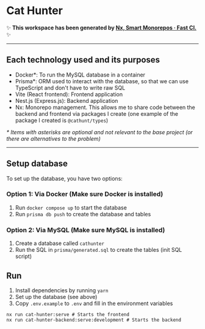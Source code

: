 # Cat Hunter

✨ **This workspace has been generated by [Nx, Smart Monorepos · Fast CI.](https://nx.dev)** ✨

---

## Each technology used and its purposes

- Docker*: To run the MySQL database in a container
- Prisma*: ORM used to interact with the database, so that we can use TypeScript and don't have to write raw SQL
- Vite (React frontend): Frontend application
- Nest.js (Express.js): Backend application
- Nx: Monorepo management. This allows me to share code between the backend and frontend via packages I create (one example of the package I created is `@cathunt/types`)

_* Items with asterisks are optional and not relevant to the base project (or there are alternatives to the problem)_

---

## Setup database

To set up the database, you have two options:

### Option 1: Via Docker (Make sure Docker is installed)

1. Run `docker compose up` to start the database
2. Run `prisma db push` to create the database and tables

### Option 2: Via MySQL (Make sure MySQL is installed)

1. Create a database called `cathunter`
2. Run the SQL in `prisma/generated.sql` to create the tables (init SQL script)

## Run

1. Install dependencies by running `yarn`
2. Set up the database (see above)
3. Copy `.env.example` to `.env` and fill in the environment variables

```shell
nx run cat-hunter:serve # Starts the frontend
nx run cat-hunter-backend:serve:development # Starts the backend
```
